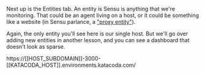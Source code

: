 Next up is the Entities tab. An entity is Sensu is anything that we're monitoring. That could be an agent living on a host, or it could be something like a website (in Sensu parlance, a ["proxy entity"](https://docs.sensu.io/sensu-go/latest/reference/entities/#proxy-entities)). 

Again, the only entity you'll see here is our single host. But we'll go over adding new entities in another lesson, and you can see a dashboard that doesn't look as sparse.

https://[[HOST_SUBDOMAIN]]-3000-[[KATACODA_HOST]].environments.katacoda.com/

